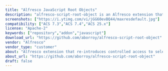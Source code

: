 ```yaml
---
title: "Alfresco JavaScript Root Objects"
description: "alfresco-script-root-object is an Alfresco extension that re-introduces controlled access to selected Spring beans inside repository JavaScript scripts."
screenshots: ["https://i.ytimg.com/vi/jGG60evBQ44/maxresdefault.jpg"]
compatibility: ["ACS 7.3","ACS 7.4","ACS 25.x"]
license: "Apache-2"
keywords: ["repository","addon","javascript"]
download_url: "https://github.com/aborroy/alfresco-script-root-object"
vendor: "Alfresco"
vendor_type: "customer"
about: "Alfresco extension that re-introduces controlled access to selected Spring beans inside repository JavaScript scripts. It provides new root objects (sysAdmin, services,...) so that scripts stored in the Data Dictionary can safely call backend services without relying on the blocked Packages mechanism"
about_url: "https://github.com/aborroy/alfresco-script-root-object"
draft: false
---
```


